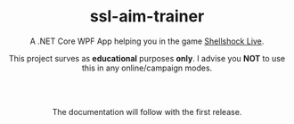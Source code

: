 <h1 align="center">ssl-aim-trainer</h1>
<div align="center">

A .NET Core WPF App helping you in the game [Shellshock Live](https://store.steampowered.com/app/326460/).

This project surves as **educational** purposes **only**. I advise you **NOT** to use this in any online/campaign modes.

<br/>
<br/>

The documentation will follow with the first release.

